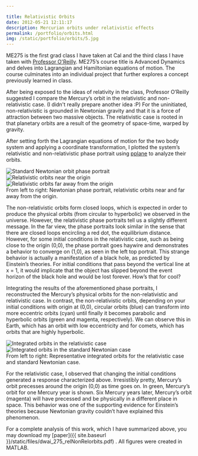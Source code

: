 ```yaml
---

title: Relativistic Orbits
date: 2012-05-21 12:11:17
description: Mercurian orbits under relativistic effects
permalink: /portfolio/orbits.html
img: /static/portfolio/orbits/5.jpg
---
```


ME275 is the first grad class I have taken at Cal and the third class I have taken with [Professor O'Reilly](http://www.me.berkeley.edu/people/faculty/oliver-oreilly). ME275’s course title is Advanced Dynamics and delves into Lagrangian and Hamiltonian equations of motion. The course culminates into an individual project that further explores a concept previously learned in class.

After being exposed to the ideas of relativity in the class, Professor O’Reilly suggested I compare the Mercury’s orbit in the relativistic and non-relativistic case. (I didn't really prepare another idea :P) For the uninitiated, non-relativistic is grounded in Newtonian gravity and that it is a force of attraction between two massive objects. The relativistic case is rooted in that planetary orbits are a result of the geometry of space-time, warped by gravity.

After setting forth the Lagrangian equations of motion for the two body system and applying a coordinate transformation, I plotted the system’s relativistic and non-relativistic phase portrait using [pplane](http://math.rice.edu/~dfield/dfpp.html) to analyze their orbits.

<div class="container-imgs">
	<div class="item-img">
    <img src="{%link images/portfolio/orbits/1.jpg %}" alt="Standard Newtonian orbit phase portrait">
  </div>
	<div class="item-img">
    <img src="{%link images/portfolio/orbits/2.jpg %}" alt="Relativistic orbits near the origin">
  </div>
	<div class="item-img">
    <img src="{%link images/portfolio/orbits/2.jpg %}" alt="Relativistic orbits far away from the origin">
  </div>
</div>
From left to right: Newtonian phase portrait, relativistic orbits near and far away from the origin.

The non-relativistic orbits form closed loops, which is expected in order to produce the physical orbits (from circular to hyperbolic) we observed in the universe. However, the relativistic phase portraits tell us a slightly different message. In the far view, the phase portraits look similar in the sense that there are closed loops encircling a red dot, the equilibrium distance. However, for some initial conditions in the relativistic case, such as being close to the origin (0,0), the phase portrait goes haywire and demonstrates a behavior to converge on (1,0), as seen in the left top portrait. This strange behavior is actually a manifestation of a black hole, as predicted by Einstein’s theories. For initial conditions that pass beyond the vertical line at x = 1, it would implicate that the object has slipped beyond the event horizon of the black hole and would be lost forever. How’s that for cool?

Integrating the results of the aforementioned phase portraits, I reconstructed the Mercury’s physical orbits for the non-relativistic and relativistic case. In contrast, the non-relativistic orbits, depending on your initial conditions with origin at (0,0), circular orbits (blue) can transform into more eccentric orbits (cyan) until finally it becomes parabolic and hyperbolic orbits (green and magenta, respectively). We can observe this in Earth, which has an orbit with low eccentricity and for comets, which has orbits that are highly hyperbolic.

<div class="container" style="grid-template-columns: repeat(8, 1fr);">
	<div class="item-img" style="grid-column: 2/5;">
    <img src="{%link images/portfolio/orbits/5.jpg %}" alt="Integrated orbits in the relativistic case">
  </div>
	<div class="item-img" style="grid-column: 5/8;">
    <img src="{%link images/portfolio/orbits/4.jpg %}" alt="Integrated orbits in the standard Newtonian case">
  </div>
</div>
From left to right: Representative integrated orbits for the relativistic case and standard Newtonian case.

For the relativistic case, I observed that changing the initial conditions generated a response characterized above. Irresistibly pretty, Mercury’s orbit precesses around the origin (0,0) as time goes on. In green, Mercury’s orbit for one Mercury year is shown. Six Mercury years later, Mercury’s orbit (magenta) will have precessed and be physically in a different place in space. This behavior was one of the supporting evidence for Einstein’s theories because Newtonian gravity couldn’t have explained this phenomenon.


For a complete analysis of this work, which I have summarized above, you may download my [paper]({{ site.baseurl }}/static/files/dwai_275_relNonRelorbits.pdf) . All figures were created in MATLAB.
